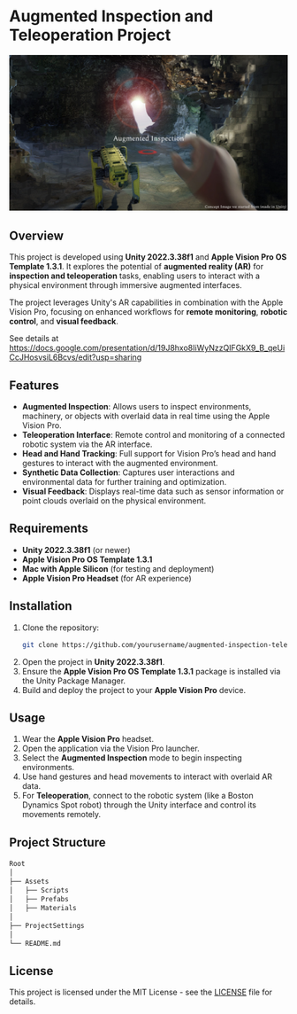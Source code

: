 
# Augmented Inspection and Teleoperation Project

![AR Cover Image](Cover/cover_image.png)

## Overview

This project is developed using **Unity 2022.3.38f1** and **Apple Vision Pro OS Template 1.3.1**. It explores the potential of **augmented reality (AR)** for **inspection and teleoperation** tasks, enabling users to interact with a physical environment through immersive augmented interfaces.

The project leverages Unity's AR capabilities in combination with the Apple Vision Pro, focusing on enhanced workflows for **remote monitoring**, **robotic control**, and **visual feedback**.

See details at 
https://docs.google.com/presentation/d/19J8hxo8IiWyNzzQIFGkX9_B_qeUiCcJHosvsiL6Bcvs/edit?usp=sharing

## Features

- **Augmented Inspection**: Allows users to inspect environments, machinery, or objects with overlaid data in real time using the Apple Vision Pro.
- **Teleoperation Interface**: Remote control and monitoring of a connected robotic system via the AR interface.
- **Head and Hand Tracking**: Full support for Vision Pro’s head and hand gestures to interact with the augmented environment.
- **Synthetic Data Collection**: Captures user interactions and environmental data for further training and optimization.
- **Visual Feedback**: Displays real-time data such as sensor information or point clouds overlaid on the physical environment.

## Requirements

- **Unity 2022.3.38f1** (or newer)
- **Apple Vision Pro OS Template 1.3.1**
- **Mac with Apple Silicon** (for testing and deployment)
- **Apple Vision Pro Headset** (for AR experience)

## Installation

1. Clone the repository:
   ```bash
   git clone https://github.com/yourusername/augmented-inspection-teleoperation.git
   ```
2. Open the project in **Unity 2022.3.38f1**.
3. Ensure the **Apple Vision Pro OS Template 1.3.1** package is installed via the Unity Package Manager.
4. Build and deploy the project to your **Apple Vision Pro** device.

## Usage

1. Wear the **Apple Vision Pro** headset.
2. Open the application via the Vision Pro launcher.
3. Select the **Augmented Inspection** mode to begin inspecting environments.
4. Use hand gestures and head movements to interact with overlaid AR data.
5. For **Teleoperation**, connect to the robotic system (like a Boston Dynamics Spot robot) through the Unity interface and control its movements remotely.

## Project Structure

```
Root
│
├── Assets
│   ├── Scripts
│   ├── Prefabs
│   ├── Materials
│
├── ProjectSettings
│
└── README.md
```

## License

This project is licensed under the MIT License - see the [LICENSE](LICENSE) file for details.

